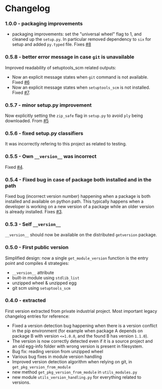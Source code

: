 # Changelog

### 1.0.0 - packaging improvements

 - packaging improvements: set the "universal wheel" flag to 1, and cleaned up the `setup.py`. In particular removed dependency to `six` for setup and added `py.typed` file. Fixes [#8](https://github.com/smarie/python-getversion/issues/8)

### 0.5.8 - better error message in case `git` is unavailable

Improved readability of setuptools_scm related outputs:

 - Now an explicit message states when `git` command is not available. Fixed [#6](https://github.com/smarie/python-getversion/issues/6) 
 - Now an explicit message states when `setuptools_scm` is not installed. Fixed [#7](https://github.com/smarie/python-getversion/issues/7).

### 0.5.7 - minor setup.py improvement

Now explicitly setting the `zip_safe` flag in `setup.py` to avoid `ply` being downloaded. From [#5](https://github.com/smarie/python-getversion/pull/5) 

### 0.5.6 - fixed setup.py classifiers

It was incorrectly refering to this project as related to testing.

### 0.5.5 - Own `__version__` was incorrect

Fixed [#4](https://github.com/smarie/python-getversion/issues/4).

### 0.5.4 - Fixed bug in case of package both installed and in the path

Fixed bug (incorrect version number) happening when a package is both installed and available on python path. This typically happens when a developer is working on a new version of a package while an older version is already installed. Fixes [#3](https://github.com/smarie/python-getversion/issues/3).

### 0.5.3 - Self `__version__`

`__version__` should now be available on the distributed `getversion` package.

### 0.5.0 - First public version

Simplified design: now a single `get_module_version` function is the entry point and compiles 4 strategies:

 - `__version__` attribute
 - built-in module using `stdlib_list`
 - unzipped wheel & unzipped egg
 - git scm using `setuptools_scm`

### 0.4.0 - extracted

First version extracted from private industrial project. Most important legacy changelog entries for reference:

 * Fixed a version detection bug happening when there is a version conflict in the pip environment (for example when package A depends on package B with version `<=1.0.0`, and the found B has version `1.1.0`).
 * The version is now correctly detected even if it is a source project and an old egg-info folder with wrong version is present in filesystem.
 * Bug fix: reading version from unzipped wheel
 * Various bug fixes in module version handling
 * Improved version detection algorithm when relying on git, in `get_pkg_version_from_module`
 * new method `get_pkg_version_from_module` in `utils_modules.py`
 * new module `utils_version_handling.py` for everything related to versions.
